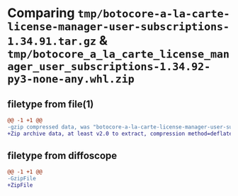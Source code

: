 # Comparing `tmp/botocore-a-la-carte-license-manager-user-subscriptions-1.34.91.tar.gz` & `tmp/botocore_a_la_carte_license_manager_user_subscriptions-1.34.92-py3-none-any.whl.zip`

## filetype from file(1)

```diff
@@ -1 +1 @@
-gzip compressed data, was "botocore-a-la-carte-license-manager-user-subscriptions-1.34.91.tar", last modified: Thu Apr 25 01:03:45 2024, max compression
+Zip archive data, at least v2.0 to extract, compression method=deflate
```

## filetype from diffoscope

```diff
@@ -1 +1 @@
-GzipFile
+ZipFile
```

